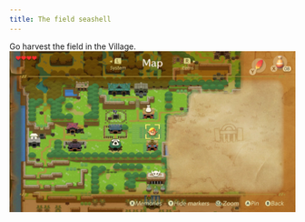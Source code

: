 ```yaml
---
title: The field seashell
---
```

Go harvest the field in the Village.
![Secret Seashell location](01-seashell_location.jpeg)
